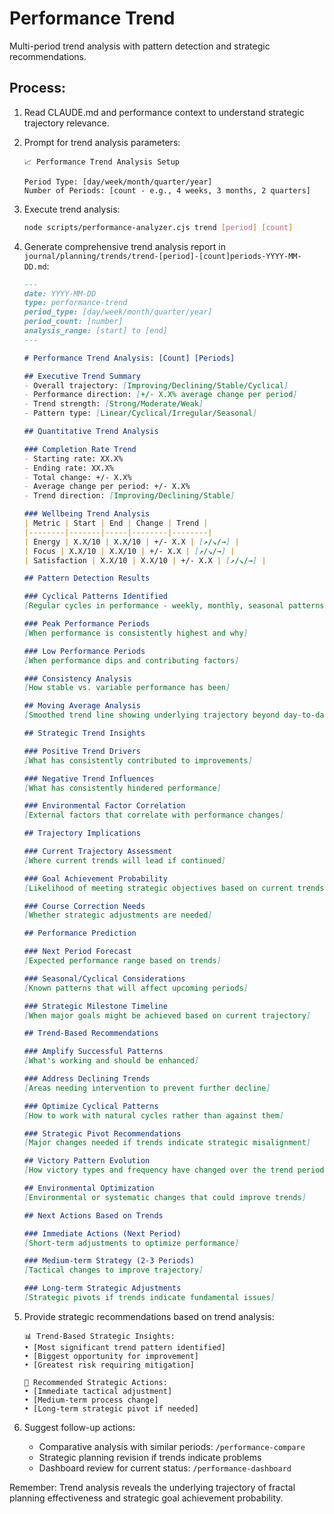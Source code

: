 # Performance Trend

Multi-period trend analysis with pattern detection and strategic recommendations.

## Process:

1. Read CLAUDE.md and performance context to understand strategic trajectory relevance.

2. Prompt for trend analysis parameters:
   ```
   📈 Performance Trend Analysis Setup
   
   Period Type: [day/week/month/quarter/year]
   Number of Periods: [count - e.g., 4 weeks, 3 months, 2 quarters]
   ```

3. Execute trend analysis:
   ```bash
   node scripts/performance-analyzer.cjs trend [period] [count]
   ```

4. Generate comprehensive trend analysis report in `journal/planning/trends/trend-[period]-[count]periods-YYYY-MM-DD.md`:

   ```markdown
   ---
   date: YYYY-MM-DD
   type: performance-trend
   period_type: [day/week/month/quarter/year]
   period_count: [number]
   analysis_range: [start] to [end]
   ---

   # Performance Trend Analysis: [Count] [Periods]

   ## Executive Trend Summary
   - Overall trajectory: [Improving/Declining/Stable/Cyclical]
   - Performance direction: [+/- X.X% average change per period]
   - Trend strength: [Strong/Moderate/Weak]
   - Pattern type: [Linear/Cyclical/Irregular/Seasonal]

   ## Quantitative Trend Analysis

   ### Completion Rate Trend
   - Starting rate: XX.X%
   - Ending rate: XX.X%  
   - Total change: +/- X.X%
   - Average change per period: +/- X.X%
   - Trend direction: [Improving/Declining/Stable]

   ### Wellbeing Trend Analysis
   | Metric | Start | End | Change | Trend |
   |--------|-------|-----|--------|--------|
   | Energy | X.X/10 | X.X/10 | +/- X.X | [↗️/↘️/→] |
   | Focus | X.X/10 | X.X/10 | +/- X.X | [↗️/↘️/→] |  
   | Satisfaction | X.X/10 | X.X/10 | +/- X.X | [↗️/↘️/→] |

   ## Pattern Detection Results

   ### Cyclical Patterns Identified
   [Regular cycles in performance - weekly, monthly, seasonal patterns]

   ### Peak Performance Periods
   [When performance is consistently highest and why]

   ### Low Performance Periods  
   [When performance dips and contributing factors]

   ### Consistency Analysis
   [How stable vs. variable performance has been]

   ## Moving Average Analysis
   [Smoothed trend line showing underlying trajectory beyond day-to-day variations]

   ## Strategic Trend Insights

   ### Positive Trend Drivers
   [What has consistently contributed to improvements]

   ### Negative Trend Influences
   [What has consistently hindered performance]

   ### Environmental Factor Correlation
   [External factors that correlate with performance changes]

   ## Trajectory Implications

   ### Current Trajectory Assessment
   [Where current trends will lead if continued]

   ### Goal Achievement Probability
   [Likelihood of meeting strategic objectives based on current trends]

   ### Course Correction Needs
   [Whether strategic adjustments are needed]

   ## Performance Prediction

   ### Next Period Forecast
   [Expected performance range based on trends]

   ### Seasonal/Cyclical Considerations
   [Known patterns that will affect upcoming periods]

   ### Strategic Milestone Timeline
   [When major goals might be achieved based on current trajectory]

   ## Trend-Based Recommendations

   ### Amplify Successful Patterns
   [What's working and should be enhanced]

   ### Address Declining Trends  
   [Areas needing intervention to prevent further decline]

   ### Optimize Cyclical Patterns
   [How to work with natural cycles rather than against them]

   ### Strategic Pivot Recommendations
   [Major changes needed if trends indicate strategic misalignment]

   ## Victory Pattern Evolution
   [How victory types and frequency have changed over the trend period]

   ## Environmental Optimization
   [Environmental or systematic changes that could improve trends]

   ## Next Actions Based on Trends

   ### Immediate Actions (Next Period)
   [Short-term adjustments to optimize performance]

   ### Medium-term Strategy (2-3 Periods)
   [Tactical changes to improve trajectory]

   ### Long-term Strategic Adjustments
   [Strategic pivots if trends indicate fundamental issues]
   ```

5. Provide strategic recommendations based on trend analysis:
   ```
   📊 Trend-Based Strategic Insights:
   • [Most significant trend pattern identified]
   • [Biggest opportunity for improvement]
   • [Greatest risk requiring mitigation]

   🎯 Recommended Strategic Actions:
   • [Immediate tactical adjustment]
   • [Medium-term process change]
   • [Long-term strategic pivot if needed]
   ```

6. Suggest follow-up actions:
   - Comparative analysis with similar periods: `/performance-compare`
   - Strategic planning revision if trends indicate problems
   - Dashboard review for current status: `/performance-dashboard`

Remember: Trend analysis reveals the underlying trajectory of fractal planning effectiveness and strategic goal achievement probability.